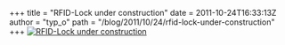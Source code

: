 +++
title = "RFID-Lock under construction"
date = 2011-10-24T16:33:13Z
author = "typ_o"
path = "/blog/2011/10/24/rfid-lock-under-construction"
+++
[![RFID-Lock under
construction](/media/IMAG1363.serendipityThumb.jpg)](/media/IMAG1363.jpg)  
